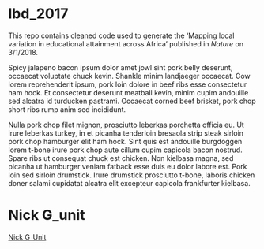 # lbd_2017

This repo contains cleaned code used to generate the ‘Mapping local variation in educational attainment across Africa’ published in _Nature_ on 3/1/2018.

Spicy jalapeno bacon ipsum dolor amet jowl sint pork belly deserunt, occaecat voluptate chuck kevin. Shankle minim landjaeger occaecat. Cow lorem reprehenderit ipsum, pork loin dolore in beef ribs esse consectetur ham hock. Et consectetur deserunt meatball kevin, minim cupim andouille sed alcatra id turducken pastrami. Occaecat corned beef brisket, pork chop short ribs rump anim sed incididunt.

Nulla pork chop filet mignon, prosciutto leberkas porchetta officia eu. Ut irure leberkas turkey, in et picanha tenderloin bresaola strip steak sirloin pork chop hamburger elit ham hock. Sint quis est andouille burgdoggen lorem t-bone irure pork chop aute cillum cupim capicola bacon nostrud. Spare ribs ut consequat chuck est chicken. Non kielbasa magna, sed picanha ut hamburger veniam fatback esse duis eu dolor labore est. Pork loin sed sirloin drumstick. Irure drumstick prosciutto t-bone, laboris chicken doner salami cupidatat alcatra elit excepteur capicola frankfurter kielbasa.

# Nick G_unit

[Nick G_Unit](NickG_unit.png "THE Nick G_unit")
